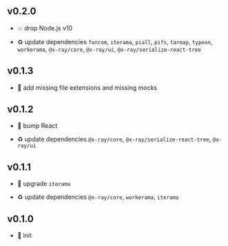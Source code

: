 ## v0.2.0

* 💥 drop Node.js v10

* ♻️ update dependencies `funcom`, `iterama`, `piall`, `pifs`, `tarmap`, `typeon`, `workerama`, `@x-ray/core`, `@x-ray/ui`, `@x-ray/serialize-react-tree`

## v0.1.3

* 🐞 add missing file extensions and missing mocks

## v0.1.2

* 🐞 bump React

* ♻️ update dependencies `@x-ray/core`, `@x-ray/serialize-react-tree`, `@x-ray/ui`

## v0.1.1

* 🐞 upgrade `iterama`

* ♻️ update dependencies `@x-ray/core`, `workerama`, `iterama`

## v0.1.0

* 🐣 init
